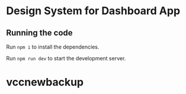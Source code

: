 
  # Design System for Dashboard App

  

  ## Running the code

  Run `npm i` to install the dependencies.

  Run `npm run dev` to start the development server.
  # vccnewbackup
